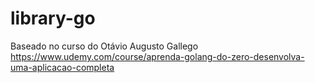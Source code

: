 # library-go
Baseado no curso do Otávio Augusto Gallego
https://www.udemy.com/course/aprenda-golang-do-zero-desenvolva-uma-aplicacao-completa
